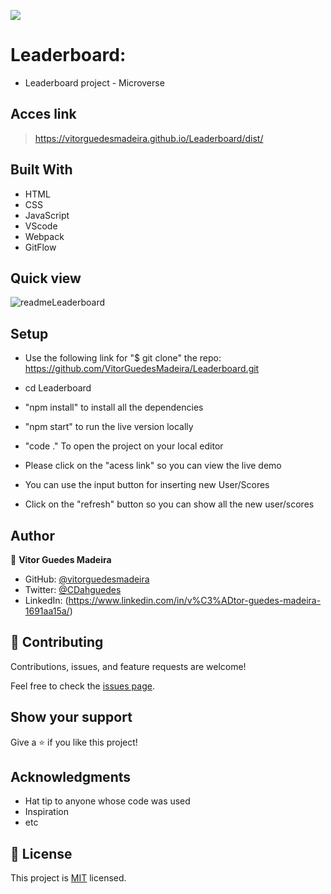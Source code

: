 ![](https://img.shields.io/badge/Microverse-blueviolet)
# Leaderboard:
- Leaderboard project - Microverse

## Acces link

> https://vitorguedesmadeira.github.io/Leaderboard/dist/

## Built With

- HTML
- CSS
- JavaScript
- VScode
- Webpack
- GitFlow

## Quick view

![readmeLeaderboard](https://user-images.githubusercontent.com/103270117/180315732-272dbbd0-42e7-4149-a727-a35e216bc169.png)

## Setup

- Use the following link for "$ git clone" the repo:
https://github.com/VitorGuedesMadeira/Leaderboard.git
- cd Leaderboard
- "npm install" to install all the dependencies
- "npm start" to run the live version locally
- "code ." To open the project on your local editor

- Please click on the "acess link" so you can view the live demo
- You can use the input button for inserting new User/Scores
- Click on the "refresh" button so you can show all the new user/scores

## Author

👤 **Vitor Guedes Madeira**

- GitHub: [@vitorguedesmadeira](https://github.com/VitorGuedesMadeira)
- Twitter: [@CDahguedes](https://twitter.com/CDahguedes)
- LinkedIn: (https://www.linkedin.com/in/v%C3%ADtor-guedes-madeira-1691aa15a/)

## 🤝 Contributing

Contributions, issues, and feature requests are welcome!

Feel free to check the [issues page](../../issues/).

## Show your support

Give a ⭐️ if you like this project!

## Acknowledgments

- Hat tip to anyone whose code was used
- Inspiration
- etc

## 📝 License

This project is [MIT](./MIT.md) licensed.
